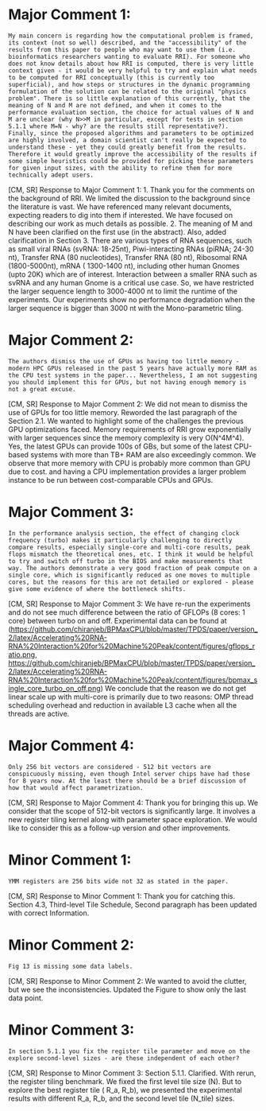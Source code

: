 
# Major Comment 1:
    My main concern is regarding how the computational problem is framed, its context (not so well) described, and the "accessibility" of the results from this paper to people who may want to use them (i.e. bioinformatics researchers wanting to evaluate RRI). For someone who does not know details about how RRI is computed, there is very little context given - it would be very helpful to try and explain what needs to be computed for RRI conceptually (this is currently too superficial), and how steps or structures in the dynamic programming formulation of the solution can be related to the original "physics problem". There is so little explanation of this currently, that the meaning of N and M are not defined, and when it comes to the performance evaluation section, the choice for actual values of N and M are unclear (why N>>M in particular, except for tests in section 5.1.1 where M=N - why? are the results still representative?). Finally, since the proposed algorithms and parameters to be optimized are highly involved, a domain scientist can't really be expected to understand these - yet they could greatly benefit from the results. Therefore it would greatly improve the accessibility of the results if some simple heuristics could be provided for picking these parameters for given input sizes, with the ability to refine them for more technically adept users.

[CM, SR] Response to Major Comment 1: 
    1. Thank you for the comments on the background of RRI. We limited the discussion to the background since the literature is vast. We have referenced many relevant documents, expecting readers to dig into them if interested. We have focused on describing our work as much details as possible. 
    2. The meaning of M and N have been clarified on the first use (in the abstract). Also, added clarification in Section 
    3. There are various types of RNA sequences, such as small viral RNAs (svRNA: 18-25nt), Piwi-interacting RNAs (piRNA; 24-30 nt), Transfer RNA (80 nucleotides), Transfer RNA (80 nt), Ribosomal RNA (1800-5000nt), mRNA ( 1300-1400 nt), including other human Gnomes (upto 20K) which are of interest. Interaction between a smaller RNA such as svRNA and any human Gnome is a critical use case. So, we have restricted the larger sequence length to 3000-4000 nt to limit the runtime of the experiments. Our experiments show no performance degradation when the larger sequence is bigger than 3000 nt with the Mono-parametric tiling. 

# Major Comment 2:
    The authors dismiss the use of GPUs as having too little memory - modern HPC GPUs released in the past 5 years have actually more RAM as the CPU test systems in the paper... Nevertheless, I am not suggesting you should implement this for GPUs, but not having enough memory is not a great excuse.
    
[CM, SR] Response to Major Comment 2: 
    We did not mean to dismiss the use of GPUs for too little memory. Reworded the last paragraph of the Section 2.1.
    We wanted to highlight some of the challenges the previous GPU optimizations faced. Memory requirements of RRI grow exponentially with larger sequences since the memory complexity is very O(N^4M^4). Yes, the latest GPUs can provide 100s of GBs, but some of the latest CPU-based systems with more than TB+ RAM are also exceedingly common. We observe that more memory with CPU is probably more common than GPU due to cost. and having a CPU implementation provides a larger problem instance to be run between cost-comparable CPUs and GPUs.

# Major Comment 3:
    In the performance analysis section, the effect of changing clock frequency (turbo) makes it particularly challenging to directly compare results, especially single-core and multi-core results, peak flops mismatch the theoretical ones, etc. I think it would be helpful to try and switch off turbo in the BIOS and make measurements that way. The authors demonstrate a very good fraction of peak compute on a single core, which is significantly reduced as one moves to multiple cores, but the reasons for this are not detailed or explored - please give some evidence of where the bottleneck shifts.
    
[CM, SR] Response to Major Comment 3:
    We have re-run the experiments and do not see much difference between the ratio of GFLOPs (8 cores: 1 core) between turbo on and off. Experimental data can be found at (https://github.com/chiranjeb/BPMaxCPU/blob/master/TPDS/paper/version_2/latex/Accelerating%20RNA-RNA%20Interaction%20for%20Machine%20Peak/content/figures/gflops_ratio.png, https://github.com/chiranjeb/BPMaxCPU/blob/master/TPDS/paper/version_2/latex/Accelerating%20RNA-RNA%20Interaction%20for%20Machine%20Peak/content/figures/bpmax_single_core_turbo_on_off.png) We conclude that the reason we do not get linear scale up with multi-core is primarily due to two reasons: OMP thread scheduling overhead and reduction in available L3 cache when all the threads are active. 

# Major Comment 4:
    Only 256 bit vectors are considered - 512 bit vectors are conspicuously missing, even though Intel server chips have had those for 8 years now. At the least there should be a brief discussion of how that would affect parametrization.

[CM, SR] Response to Major Comment 4:
    Thank you for bringing this up. We consider that the scope of 512-bit vectors is significantly large. It involves a new register tiling kernel along with parameter space exploration. We would like to consider this as a follow-up version and other improvements.


# Minor Comment 1:
    YMM registers are 256 bits wide not 32 as stated in the paper.
    
[CM, SR] Response to Minor Comment 1:
    Thank you for catching this. Section 4.3, Third-level Tile Schedule, Second paragraph has been updated with correct Information.

# Minor Comment 2:
    Fig 13 is missing some data labels.
    
[CM, SR] Response to Minor Comment 2:
    We wanted to avoid the clutter, but we see the inconsistencies. Updated the Figure to show only the last data point.

# Minor Comment 3:
    In section 5.1.1 you fix the register tile parameter and move on the explore second-level sizes - are these independent of each other?
    
[CM, SR] Response to Minor Comment 3:
    Section 5.1.1. Clarified. With rerun, the register tiling benchmark. We fixed the first level tile size (N). But to explore the best register tile ( R_a, R_b), we presented the experimental results with different R_a, R_b, and the second level tile (N_tile) sizes.